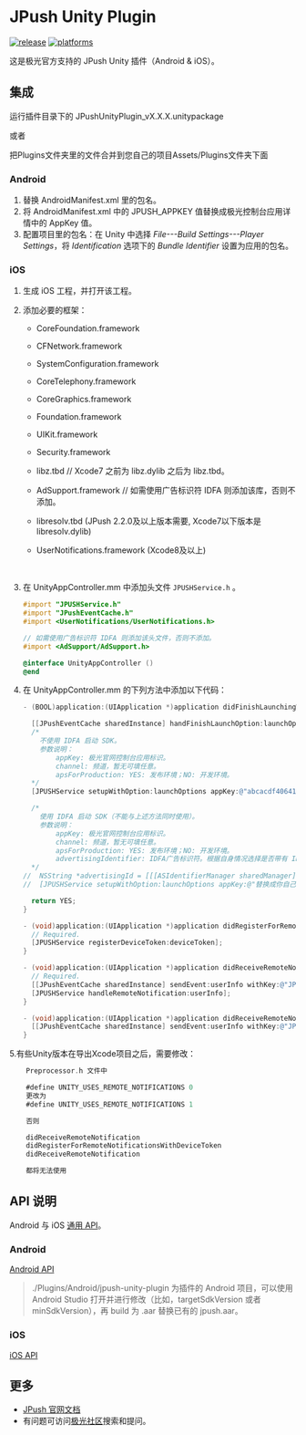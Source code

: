 # JPush Unity Plugin

[![release](https://img.shields.io/badge/release-3.2.0-blue.svg)](https://github.com/jpush/jpush-unity3d-plugin/releases)
[![platforms](https://img.shields.io/badge/platforms-iOS%7CAndroid-green.svg)](https://github.com/jpush/jpush-unity3d-plugin)

这是极光官方支持的 JPush Unity 插件（Android &amp; iOS）。

## 集成

运行插件目录下的 JPushUnityPlugin_vX.X.X.unitypackage

或者

把Plugins文件夹里的文件合并到您自己的项目Assets/Plugins文件夹下面

### Android

1. 替换 AndroidManifest.xml 里的包名。
2. 将 AndroidManifest.xml 中的 JPUSH_APPKEY 值替换成极光控制台应用详情中的 AppKey 值。
3. 配置项目里的包名：在 Unity 中选择 *File---Build Settings---Player Settings*，将 *Identification* 选项下的 *Bundle Identifier* 设置为应用的包名。

### iOS

1. 生成 iOS 工程，并打开该工程。
2. 添加必要的框架：

    - CoreFoundation.framework

    - CFNetwork.framework

    - SystemConfiguration.framework

    - CoreTelephony.framework

    - CoreGraphics.framework

    - Foundation.framework

    - UIKit.framework

    - Security.framework

    - libz.tbd            // Xcode7 之前为 libz.dylib 之后为 libz.tbd。

    - AdSupport.framework // 如需使用广告标识符 IDFA 则添加该库，否则不添加。

    - libresolv.tbd (JPush 2.2.0及以上版本需要, Xcode7以下版本是libresolv.dylib)

    - UserNotifications.framework (Xcode8及以上)

      ​

3. 在 UnityAppController.mm 中添加头文件 `JPUSHService.h`  。

    ```Objective-C
    #import "JPUSHService.h"
    #import "JPushEventCache.h"
    #import <UserNotifications/UserNotifications.h>

    // 如需使用广告标识符 IDFA 则添加该头文件，否则不添加。
    #import <AdSupport/AdSupport.h>

    @interface UnityAppController ()
    @end
    ```

4. 在 UnityAppController.mm 的下列方法中添加以下代码：

    ```Objective-C
    - (BOOL)application:(UIApplication *)application didFinishLaunchingWithOptions:(NSDictionary *)launchOptions {

      [[JPushEventCache sharedInstance] handFinishLaunchOption:launchOptions];
      /*
        不使用 IDFA 启动 SDK。
        参数说明：
            appKey: 极光官网控制台应用标识。
            channel: 频道，暂无可填任意。
            apsForProduction: YES: 发布环境；NO: 开发环境。
      */
      [JPUSHService setupWithOption:launchOptions appKey:@"abcacdf406411fa656ee11c3" channel:@"" apsForProduction:NO];

      /*
        使用 IDFA 启动 SDK（不能与上述方法同时使用）。
        参数说明：
            appKey: 极光官网控制台应用标识。
            channel: 频道，暂无可填任意。
            apsForProduction: YES: 发布环境；NO: 开发环境。
            advertisingIdentifier: IDFA广告标识符。根据自身情况选择是否带有 IDFA 的启动方法，并注释另外一个启动方法。
      */
    //  NSString *advertisingId = [[[ASIdentifierManager sharedManager] advertisingIdentifier] UUIDString];
    //  [JPUSHService setupWithOption:launchOptions appKey:@"替换成你自己的 Appkey" channel:@"" apsForProduction:NO SadvertisingIdentifier:advertisingId];

      return YES;
    }

    - (void)application:(UIApplication *)application didRegisterForRemoteNotificationsWithDeviceToken:(NSData *)deviceToken {
      // Required.
      [JPUSHService registerDeviceToken:deviceToken];
    }

    - (void)application:(UIApplication *)application didReceiveRemoteNotification:(NSDictionary *)userInfo {
      // Required.
      [[JPushEventCache sharedInstance] sendEvent:userInfo withKey:@"JPushPluginReceiveNotification"];
      [JPUSHService handleRemoteNotification:userInfo];
    }

    - (void)application:(UIApplication *)application didReceiveRemoteNotification:(NSDictionary *)userInfo fetchCompletionHandler:(void (^)(UIBackgroundFetchResult result))handler {
      [[JPushEventCache sharedInstance] sendEvent:userInfo withKey:@"JPushPluginReceiveNotification"];
    }
    ```
    
5.有些Unity版本在导出Xcode项目之后，需要修改：

```Objective-C
    Preprocessor.h 文件中

    #define UNITY_USES_REMOTE_NOTIFICATIONS 0
    更改为
    #define UNITY_USES_REMOTE_NOTIFICATIONS 1

    否则

    didReceiveRemoteNotification
    didRegisterForRemoteNotificationsWithDeviceToken
    didReceiveRemoteNotification

    都将无法使用
```
## API 说明

Android 与 iOS [通用 API](/Doc/CommonAPI.md)。

### Android

[Android API](/Doc/AndroidAPI.md)

> ./Plugins/Android/jpush-unity-plugin 为插件的 Android 项目，可以使用 Android Studio 打开并进行修改（比如，targetSdkVersion 或者 minSdkVersion），再 build 为 .aar 替换已有的 jpush.aar。

### iOS

[iOS API](/Doc/iOSAPI.md)

## 更多

- [JPush 官网文档](http://docs.jiguang.cn/guideline/jpush_guide/)
- 有问题可访问[极光社区](http://community.jpush.cn/)搜索和提问。
